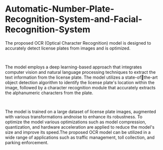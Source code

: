 # Automatic-Number-Plate-Recognition-System-and-Facial-Recognition-System

The proposed OCR (Optical Character Recognition) model is designed to accurately detect license plates from images and is optimized.

<br>

The model employs a deep learning-based approach that integrates computer vision and natural language processing techniques to extract the text information from the license plate. The model utilizes a state-ofthe-art object detection algorithm to identify the license plate's location within the image, followed by a character recognition module that accurately extracts the alphanumeric characters from the plate.

<br>

The model is trained on a large dataset of license plate images, augmented with various transformations andnoise to  enhance its robustness. To optimize the model various optimizations such as model compression, quantization, and hardware acceleration are applied to reduce the model's size and improve its speed.The proposed OCR model can be utilized in a wide range of applications such as traffic management, toll collection, and parking enforcement.
